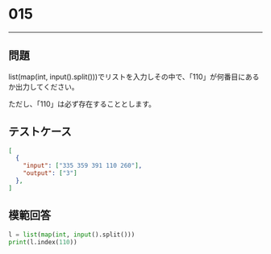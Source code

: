 
# 015

---

## 問題

list(map(int, input().split()))でリストを入力しその中で、「110」が何番目にあるか出力してください。

ただし、「110」は必ず存在することとします。

## テストケース

```json
[
  {
    "input": ["335 359 391 110 260"],
    "output": ["3"]
  },
]
```

## 模範回答

```python
l = list(map(int, input().split()))
print(l.index(110))
```

